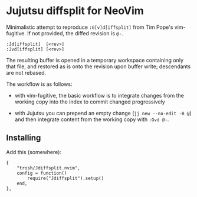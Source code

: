 # Jujutsu diffsplit for NeoVim

Minimalistic attempt to reproduce `:G[v]d[iffsplit]` from Tim Pope's vim-fugitive.
If not provided, the diffed revision is `@-`.

    :Jd[iffsplit]  [<rev>]
    :Jvd[iffsplit] [<rev>]

The resulting buffer is opened in a temporary workspace containing only that file,
and restored as is onto the revision upon buffer write; descendants are not
rebased.

The workflow is as follows:

- with vim-fugitive, the basic workflow is to integrate changes from the working
  copy into the index to commit changed progressively

- with Jujutsu you can prepend an empty change (`jj new --no-edit -B @`) and then
  integrate content from the working copy with `:Gvd @-`.

## Installing

Add this (somewhere):

    {
    	"trosh/Jdiffsplit.nvim",
    	config = function()
    		require("Jdiffsplit").setup()
    	end,
    },
